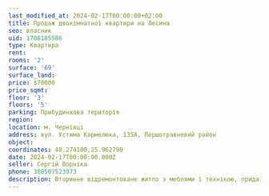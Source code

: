 ```yaml
---
last_modified_at: 2024-02-17T00:00:00+02:00
title: Продаж двокімнатної квартири на Лесина
seo: власник
uid: 1708185586
type: Квартира
rent:
rooms: '2'
surface: '69'
surface_land:
price: $70000
price_sqmt:
floor: '3'
floors: '5'
parking: Прибудинкова територія
region:
location: м. Чернівці
address: вул. Устима Кармелюка, 135А, Першотравневий район
object:
coordinates: 48.274100,25.962790
date: 2024-02-17T00:00:00.000Z
seller: Сергій Ворніка
phone: 380507523973
description: Вторинне відремонтоване житло з меблями і технікою, придатне і готове для проживання
---
```

